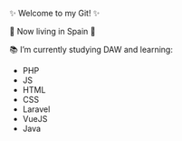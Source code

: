 ✨ Welcome to my Git! ✨

📍 Now living in Spain 💃

📚 I’m currently studying DAW and learning:

<ul>
  <li>PHP</li>
  <li>JS</li>
  <li>HTML</li>
  <li>CSS</li>
  <li>Laravel</li>
  <li>VueJS</li>
  <li>Java</li>
</ul>
</html>
<!--
**dgarciagonz/dgarciagonz** is a ✨ _special_ ✨ repository because its `README.md` (this file) appears on your GitHub profile.

Here are some ideas to get you started:

- 🔭 I’m currently working on ...
- 🌱 I’m currently learning PHP,JS,Angular //~€#¬|@#@
- 👯 I’m looking to collaborate on ...
- 🤔 I’m looking for help with ...
- 💬 Ask me about ...
- 📫 How to reach me: ...
- 😄 Pronouns: ...
- ⚡ Fun fact: ...
-->
